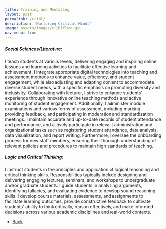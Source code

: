 ```yaml
---
title: Training and Mentoring
layout: post
permalink: /cribl/
description: 'Nurturing Critical Minds'
image: assets/images/criblflow.jpg
nav-menu: true
---
```


<h5>Social Sciences/Literature:</h5>
I teach students at various levels, delivering engaging and inspiring online lessons and learning activities to facilitate effective learning and achievement. I integrate appropriate digital technologies into teaching and assessment methods to enhance value, efficiency, and student engagement, while also adjusting and adapting content to accommodate diverse student needs, with a specific emphasis on promoting diversity and inclusivity. Collaborating with lecturer, I strive to enhance students' experience through innovative online teaching methods and active monitoring of student engagement. Additionally, I administer module examinations and various forms of assessment, including marking, providing feedback, and participating in moderation and standardization meetings. I maintain accurate and up-to-date records of student attendance and performance, and actively participate in relevant administration and organizational tasks such as registering student attendance, data analysis, data visualization, and report writing. Furthermore, I oversee the onboarding process for new staff members, ensuring their thorough understanding of relevant policies and procedures to maintain high standards of teaching.

<h5>Logic and Critical Thinking:</h5>
I instruct students in the principles and application of logical reasoning and critical thinking skills. Responsibilities typically include designing and delivering engaging lectures, seminars, and workshops to undergraduate and/or graduate students. I guide students in analyzing arguments, identifying fallacies, and evaluating evidence to develop sound reasoning skills. I develop course materials, assessments, and assignments to facilitate learning outcomes, provide constructive feedback to cultivate students' ability to think critically, reason effectively, and make informed decisions across various academic disciplines and real-world contexts.



<ul class="actions">
<li><a href="/" class="button next scrolly">Back</a></li>
</ul>
